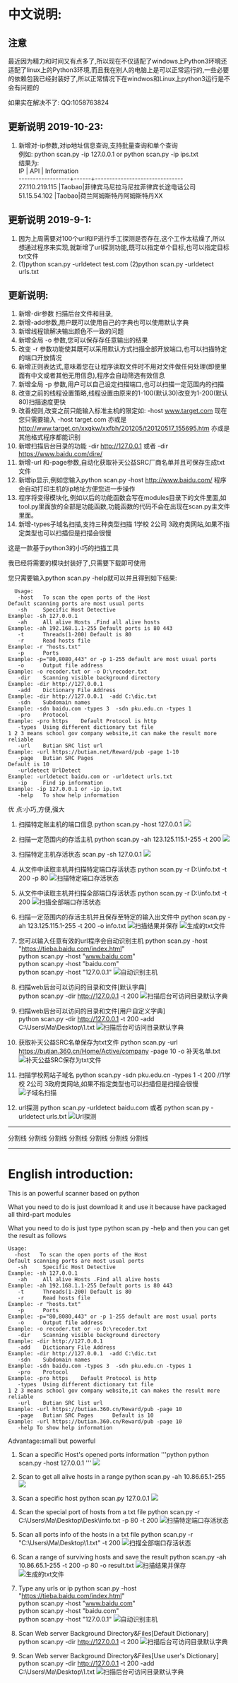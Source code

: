 ﻿﻿﻿中文说明:
========
## 注意
   最近因为精力和时间又有点多了,所以现在不仅适配了windows上Python3环境还适配了linux上的Python3环境,而且我在别人的电脑上是可以正常运行的,一些必要的依赖包我已经封装好了,所以正常情况下在windwos和Linux上python3运行是不会有问题的

   如果实在解决不了:
   QQ:1058763824
## 更新说明 2019-10-23:  
   1. 新增对-ip参数,对ip地址信息查询,支持批量查询和单个查询  
   例如: python scan.py  -ip 127.0.0.1   or   python scan.py  -ip   ips.txt  
   结果为:  
              IP        | API  |          Information            
      ------------------+------+-------------------------------  
      27.110.219.115    |Taobao|菲律宾马尼拉马尼拉菲律宾长途电话公司              
      51.15.54.102      |Taobao|荷兰阿姆斯特丹阿姆斯特丹XX  
## 更新说明 2019-9-1:
   1. 因为上周需要对100个url和IP进行手工探测是否存在,这个工作太枯燥了,所以想通过程序来实现,就新增了url探测功能,既可以指定单个目标,也可以指定目标txt文件
   2. (1)python scan.py -urldetect test.com (2)python scan.py -urldetect urls.txt   

## 更新说明:
   1. 新增-dir参数 扫描后台文件和目录,
   2. 新增-add参数,用户既可以使用自己的字典也可以使用默认字典
   3. 新增线程锁解决输出颜色不一致的问题
   4. 新增全局 -o 参数,您可以保存存任意输出的结果
   5. 改变 -r 参数功能使其既可以采用默认方式扫描全部开放端口,也可以扫描特定的端口开放情况
   6. 新增正则表达式,意味着您在让程序读取文件时不用对文件做任何处理(即便里面有中文或者其他无用信息),程序会自动筛选有效信息
   7. 新增全局 -p 参数,用户可以自己设定扫描端口,也可以扫描一定范围内的扫描
   8. 改变之前的线程设置策略,线程设置由原来的1-100(默认30)改变为1-200(默认80)扫描速度更快
   9. 改善规则,改变之前只能输入标准主机的限定如: -host www.target.com 现在您只需要输入 -host target.com 亦或是 http://www.target.cn/xxgkw/xxfbh/201205/t20120517_155695.htm  亦或是其他格式程序都能识别
   10. 新增扫描后台目录的功能  -dir  http://127.0.0.1 或者  -dir https://www.baidu.com/dire/
   11. 新增-url 和-page参数,自动化获取补天公益SRC厂商名单并且可保存生成txt文件
   12. 新增ip显示,例如您输入python scan.py -host http://www.baidu.com/ 程序会自动打印主机的ip地址方便您进一步操作
   13. 程序将变得模块化,例如以后的功能函数会写在modules目录下的文件里面,如tool.py里面放的全部是功能函数,功能函数的代码不会在出现在scan.py主文件里面。
   14. 新增-types子域名扫描,支持三种类型扫描 1学校 2公司 3政府类网站,如果不指定类型也可以扫描但是扫描会很慢

这是一款基于python3的小巧的扫描工具

我已经将需要的模块封装好了,只需要下载即可使用

您只需要输入python scan.py -help就可以并且得到如下结果:  

      Usage:
       -host   To scan the open ports of the Host                             Default scanning ports are most usual ports
       -sh     Specific Host Detective                                        Example: -sh 127.0.0.1 
       -ah     All alive Hosts .Find all alive hosts                          Example: -ah 192.168.1.1-255 Default ports is 80 443
       -t      Threads(1-200) Default is 80
       -r      Read hosts file                                                Example: -r "hosts.txt"
       -p      Ports                                                          Example: -p="80,8080,443" or -p 1-255 default are most usual ports
       -o      Output file address                                            Example: -o recoder.txt or -o D:\recoder.txt
       -dir    Scanning visible background directory                          Example: -dir http://127.0.0.1
       -add    Dictionary File Address                                        Example: -dir http://127.0.0.1  -add C:\dic.txt
       -sdn    Subdomain names                                                Example: -sdn baidu.com -types 3  -sdn pku.edu.cn -types 1 
       -pro    Protocol                                                       Example: -pro https    Default Protocol is http  
       -types  Using different dictionary txt file                            1 2 3 means school gov company website,it can make the result more reliable 
       -url    Butian SRC list url                                            Example: -url https://butian.net/Reward/pub -page 1-10
       -page   Butian SRC Pages                                               Default is 10                            
       -urldetect UrlDetect                                                   Example: -urldetect baidu.com or -urldetect urls.txt
       -ip     Find ip information                                            Example: -ip 127.0.0.1 or -ip ip.txt 
       -help   To show help information


优     点:小巧,方便,强大

 1. 扫描特定账主机的端口信息 python scan.py -host 127.0.0.1
    ![](https://raw.githubusercontent.com/spacesec/images/master/scan/scanHost.png) 
    
 2. 扫描一定范围内的存活主机  python scan.py -ah 123.125.115.1-255 -t 200
    ![](https://raw.githubusercontent.com/spacesec/images/master/scan/8.png)
	
 3. 扫描特定主机存活状态 scan.py -sh 127.0.0.1
    ![](https://raw.githubusercontent.com/spacesec/images/master/scan/scanSpecificHost.png)
 
 4. 从文件中读取主机并扫描特定端口存活状态 python scan.py -r D:\info.txt -t 200 -p 80
    ![扫描特定端口存活状态](https://raw.githubusercontent.com/spacesec/images/master/scan/5.png)

 5. 从文件中读取主机并扫描全部端口存活状态 python scan.py -r D:\info.txt -t 200
    ![扫描全部端口存活状态](https://raw.githubusercontent.com/spacesec/images/master/scan/6.png)

 6. 扫描一定范围内的存活主机并且保存至特定的输入出文件中   python scan.py -ah 123.125.115.1-255 -t 200 -o info.txt
    ![扫描结果并保存](https://raw.githubusercontent.com/spacesec/images/master/scan/1.png)
    ![生成的txt文件](https://raw.githubusercontent.com/spacesec/images/master/scan/2.png)
 
 7. 您可以输入任意有效的url程序会自动识别主机
    python scan.py -host "https://tieba.baidu.com/index.html"  
    python scan.py -host "www.baidu.com"  
    python scan.py -host "baidu.com"  
    python scan.py -host "127.0.0.1"
![自动识别主机](https://raw.githubusercontent.com/spacesec/images/master/scan/7.png)
 
 8. 扫描web后台可以访问的目录和文件[默认字典]  
    python scan.py -dir http://127.0.0.1 -t 200
    ![扫描后台可访问目录默认字典](https://raw.githubusercontent.com/spacesec/images/master/scan/9.png)
 
 9. 扫描web后台可以访问的目录和文件[用户自定义字典]  
    python scan.py -dir http://127.0.0.1 -t 200 -add C:\Users\Ma\Desktop\1.txt
    ![扫描后台可访问目录默认字典](https://raw.githubusercontent.com/spacesec/images/master/scan/10.png)

 10. 获取补天公益SRC名单保存为txt文件 python scan.py  -url  https://butian.360.cn/Home/Active/company -page 10 -o 补天名单.txt
     ![补天公益SRC保存为txt文件](https://raw.githubusercontent.com/spacesec/images/master/scan/13.png)
 
 11. 扫描学校网站子域名  python scan.py -sdn pku.edu.cn -types 1 -t 200     //1学校 2公司 3政府类网站,如果不指定类型也可以扫描但是扫描会很慢
     ![子域名扫描](https://raw.githubusercontent.com/spacesec/images/master/scan/12.png)
 12. url探测  python scan.py  -urldetect baidu.com  或者 python scan.py  -urldetect urls.txt
     ![Url探测](https://raw.githubusercontent.com/spacesec/images/master/scan/14.png)


******************************************************************************
分割线 分割线	分割线	分割线	分割线	分割线	分割线
******************************************************************************
English introduction:
=========
This is an powerful scanner based on python

What you need to do is just download it and use it because have packaged all third-part modules

What you need to do is just type python scan.py -help and then you can get the result as follows
 
    Usage:
      -host   To scan the open ports of the Host                             Default scanning ports are most usual ports
       -sh     Specific Host Detective                                        Example: -sh 127.0.0.1
       -ah     All alive Hosts .Find all alive hosts                          Example: -ah 192.168.1.1-255 Default ports is 80 443
       -t      Threads(1-200) Default is 80
       -r      Read hosts file                                                Example: -r "hosts.txt"
       -p      Ports                                                          Example: -p="80,8080,443" or -p 1-255 default are most usual ports
       -o      Output file address                                            Example: -o recoder.txt or -o D:\recoder.txt
       -dir    Scanning visible background directory                          Example: -dir http://127.0.0.1
       -add    Dictionary File Address                                        Example: -dir http://127.0.0.1  -add C:\dic.txt
       -sdn    Subdomain names                                                Example: -sdn baidu.com -types 3  -sdn pku.edu.cn -types 1
       -pro    Protocol                                                       Example: -pro https    Default Protocol is http
       -types  Using different dictionary txt file                            1 2 3 means school gov company website,it can makes the result more reliable
       -url    Butian SRC list url                                            Example: -url https://butian.360.cn/Reward/pub -page 10
       -page   Butian SRC Pages      Default is 10                            Example: -url https://butian.360.cn/Reward/pub -page 10
       -help To show help information


Advantage:small but powerful 

1. Scan a specific Host's opened ports information '''python   python scan.py -host 127.0.0.1 '''
![](https://raw.githubusercontent.com/spacesec/images/master/scan/scanHost.png) 

2. Scan to get all alive hosts in a range  python scan.py -ah 10.86.65.1-255
![](https://raw.githubusercontent.com/spacesec/images/master/scan/scanAlive.png)

3. Scan a specific host python scan.py 127.0.0.1 
![](https://raw.githubusercontent.com/spacesec/images/master/scan/scanSpecificHost.png)

4. Scan the special port of hosts from a txt file python scan.py -r C:\Users\Ma\Desktop\Desk\info.txt -p 80 -t 200
  ![扫描特定端口存活状态](https://raw.githubusercontent.com/spacesec/images/master/scan/5.png)

5. Scan all ports info of the hosts in a txt file python scan.py -r "C:\Users\Ma\Desktop\1.txt" -t 200
  ![扫描全部端口存活状态](https://raw.githubusercontent.com/spacesec/images/master/scan/6.png)

6. Scan a range  of surviving hosts and save the result  python scan.py -ah 10.86.65.1-255 -t 200 -p 80 -o result.txt
  ![扫描结果并保存](https://raw.githubusercontent.com/spacesec/images/master/scan/1.png)
  ![生成的txt文件](https://raw.githubusercontent.com/spacesec/images/master/scan/2.png)

 7. Type any urls or ip
    python scan.py -host "https://tieba.baidu.com/index.html"  
    python scan.py -host "www.baidu.com"  
    python scan.py -host "baidu.com"  
    python scan.py -host "127.0.0.1"
![自动识别主机](https://raw.githubusercontent.com/spacesec/images/master/scan/7.png)

 8. Scan Web server Background Directory&Files[Default Dictionary]  
    python scan.py -dir http://127.0.0.1 -t 200
    ![扫描后台可访问目录默认字典](https://raw.githubusercontent.com/spacesec/images/master/scan/9.png)
 
 9. Scan Web server Background Directory&Files[Use user's Dictionary]  
    python scan.py -dir http://127.0.0.1 -t 200 -add C:\Users\Ma\Desktop\1.txt
    ![扫描后台可访问目录默认字典](https://raw.githubusercontent.com/spacesec/images/master/scan/10.png)
